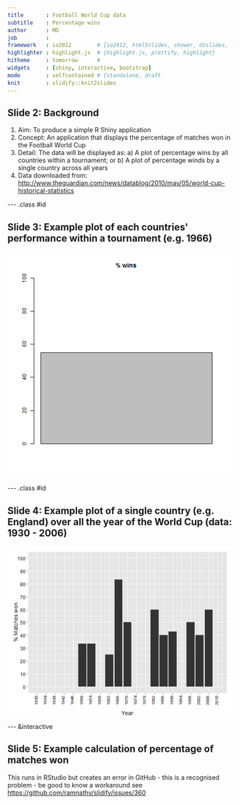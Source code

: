```yaml
---
title       : Football World Cup data
subtitle    : Percentage wins
author      : MD
job         : 
framework   : io2012        # {io2012, html5slides, shower, dzslides, ...}
highlighter : highlight.js  # {highlight.js, prettify, highlight}
hitheme     : tomorrow      # 
widgets     : [shiny, interactive, bootstrap]
mode        : selfcontained # {standalone, draft
knit        : slidify::knit2slides
---
```


## Slide 2: Background

1. Aim: To produce a simple R Shiny application
2. Concept: An application that displays the percentage of matches won in the Football World Cup
3. Detail: The data will be displayed as:
        a) A plot of percentage wins by all countries within a tournament; or 
        b) A plot of percentage winds by a single country across all years
4. Data downloaded from: 
        http://www.theguardian.com/news/datablog/2010/may/05/world-cup-historical-statistics


--- .class #id 

## Slide 3: Example plot of each countries' performance within a tournament (e.g. 1966)

![plot of chunk unnamed-chunk-1](assets/fig/unnamed-chunk-1.png) 

--- .class #id 

## Slide 4: Example plot of a single country (e.g. England) over all the year of the World Cup (data: 1930 - 2006)

![plot of chunk unnamed-chunk-2](assets/fig/unnamed-chunk-2.png) 

--- &interactive

## Slide 5: Example calculation of percentage of matches won

This runs in RStudio but creates an error in GitHub - this is a recognised problem - be good to know a workaround
see https://github.com/ramnathv/slidify/issues/360

<textarea class='interactive' id='interactive{{slide.num}}' data-cell='{{slide.num}}' data-results='asis' style='display:none'>matches_won<-5
matches_drawn<- 2
matches_lost <- 2
matches_played <- matches_won+matches_drawn+matches_lost
percentage_wins <- as.integer((matches_won/matches_played)*100)
result <-paste("Percentage of matches won = " , percentage_wins)
barplot(percentage_wins, ylim=c(0,100), main = "% wins")</textarea>


